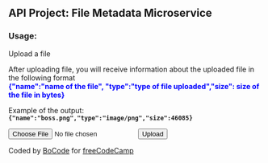 <div class="container">

## API Project: File Metadata Microservice

### Usage:

Upload a file

After uploading file, you will receive information about the uploaded file in the following format  
**<font color="blue">{"name":"name of the file", "type":"type of file uploaded","size": size of the file in bytes}</font>**

Example of the output: **`{"name":"boss.png","type":"image/png","size":46085}`**

<div class="view">

<form enctype="multipart/form-data" method="POST" action="/api/fileanalyse"><input id="inputfield" type="file" name="upfile"> <input id="button" type="submit" value="Upload"></form>

</div>

</div>

<div class="footer">

Coded by [BoCode](https://github.com/BoCode84) for [freeCodeCamp](http://www.freecodecamp.com)

</div>
